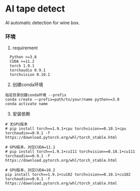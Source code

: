 # AI tape detect
AI automatic detection for wine box.
### 环境 
1. requirement

```
  Python >=3.8
  CUDA >=11.2
  torch 1.9.1
  torchaudio 0.9.1
  torchvision 0.10.1
```

2. 创建conda环境

```
指定目录创建conda环境 --prefix
conda create –-prefix=path/to/your/name python==3.8
conda activate name
```

3. 安装依赖

```
# 无GPU版本
# pip install torch==1.9.1+cpu torchvision==0.10.1+cpu torchaudio==0.9.1 -f https://download.pytorch.org/whl/torch_stable.html

# GPU版本，对应CUDA=11.1
# pip install torch==1.9.1+cu111 torchvision==0.10.1+cu111 torchaudio==0.9.1 -f https://download.pytorch.org/whl/torch_stable.html

# GPU版本，对应CUDA=10.2
pip install torch==1.9.1+cu102 torchvision==0.10.1+cu102 torchaudio==0.9.1 -f https://download.pytorch.org/whl/torch_stable.html

